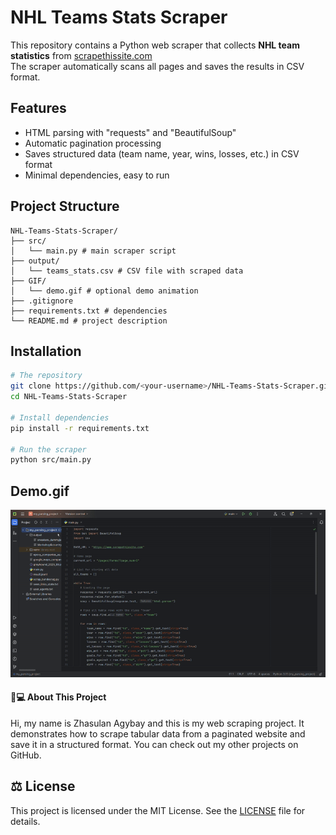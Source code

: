 # NHL Teams Stats Scraper

This repository contains a Python web scraper that collects **NHL team statistics** from [scrapethissite.com](https://www.scrapethissite.com/pages/forms/)  
The scraper automatically scans all pages and saves the results in CSV format.

## Features
- HTML parsing with "requests" and "BeautifulSoup"
- Automatic pagination processing
- Saves structured data (team name, year, wins, losses, etc.) in CSV format
- Minimal dependencies, easy to run


## Project Structure
```
NHL-Teams-Stats-Scraper/
├── src/ 
│   └── main.py # main scraper script
├── output/ 
│   └── teams_stats.csv # CSV file with scraped data 
├── GIF/
│   └── demo.gif # optional demo animation
├── .gitignore
├── requirements.txt # dependencies 
└── README.md # project description
```

## Installation
```bash
# The repository
git clone https://github.com/<your-username>/NHL-Teams-Stats-Scraper.git
cd NHL-Teams-Stats-Scraper

# Install dependencies
pip install -r requirements.txt

# Run the scraper
python src/main.py
```

## Demo.gif
![Demo_GIF](https://github.com/Zhasulan-Agybay/NHL-Teams-Stats-Scraper/blob/main/NHL%20Teams%20Stats%20Scraper/GIF/demo.gif)

#### 👨💻 About This Project

Hi, my name is Zhasulan Agybay and this is my web scraping project. It demonstrates how to scrape tabular data from a paginated website and save it in a structured format. You can check out my other projects on GitHub.


## ⚖️ License

This project is licensed under the MIT License. See the [LICENSE](./LICENSE) file for details.
